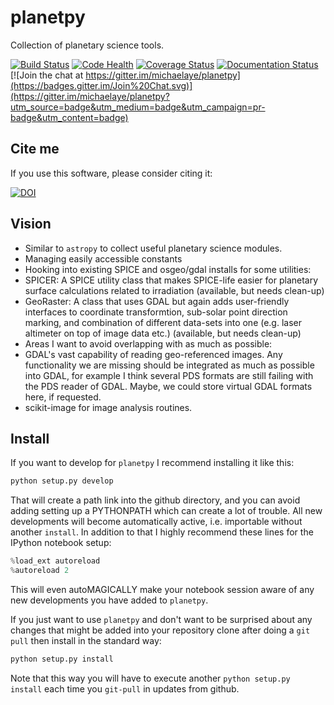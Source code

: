# planetpy
Collection of planetary science tools.

[![Build Status](https://travis-ci.org/michaelaye/planetpy.svg?branch=master)](https://travis-ci.org/michaelaye/planetpy)
[![Code Health](https://landscape.io/github/michaelaye/planetpy/master/landscape.svg?style=flat)](https://landscape.io/github/michaelaye/planetpy/master)
[![Coverage Status](https://coveralls.io/repos/michaelaye/planetpy/badge.svg?branch=master&service=github)](https://coveralls.io/github/michaelaye/planetpy?branch=master)
[![Documentation Status](https://readthedocs.org/projects/planetpy/badge/?version=latest)](https://readthedocs.org/projects/planetpy/?badge=latest)
[![Join the chat at https://gitter.im/michaelaye/planetpy](https://badges.gitter.im/Join%20Chat.svg)](https://gitter.im/michaelaye/planetpy?utm_source=badge&utm_medium=badge&utm_campaign=pr-badge&utm_content=badge)

## Cite me

If you use this software, please consider citing it:

[![DOI](https://zenodo.org/badge/15486/michaelaye/planetpy.svg)](https://zenodo.org/badge/latestdoi/15486/michaelaye/planetpy)

## Vision

* Similar to `astropy` to collect useful planetary science modules.
* Managing easily accessible constants
* Hooking into existing SPICE and osgeo/gdal installs for some utilities:
 * SPICER: A SPICE utility class that makes SPICE-life easier for planetary surface calculations related to irradiation (available, but needs clean-up)
 * GeoRaster: A class that uses GDAL but again adds user-friendly interfaces to coordinate transformtion, sub-solar point direction marking, and combination of different data-sets into one (e.g. laser altimeter on top of image data etc.) (available, but needs clean-up)
* Areas I want to avoid overlapping with as much as possible:
 * GDAL's vast capability of reading geo-referenced images. Any functionality we are missing should be integrated as much as possible into GDAL, for example I think several PDS formats are still failing with the PDS reader of GDAL. Maybe, we could store virtual GDAL formats here, if requested.
 * scikit-image for image analysis routines. 

## Install

If you want to develop for `planetpy` I recommend installing it like this:
```python
python setup.py develop
```
That will create a path link into the github directory, and you can avoid adding setting up a PYTHONPATH which can create a lot of trouble. All new developments will become automatically active, i.e. importable without another `install`.
In addition to that I highly recommend these lines for the IPython notebook setup:
```python
%load_ext autoreload
%autoreload 2
```
This will even autoMAGICALLY make your notebook session aware of any new developments you have added to `planetpy`.

If you just want to use `planetpy` and don't want to be surprised about any changes that might be added into your repository clone after doing a `git pull` then install in the standard way:
```python
python setup.py install
```
Note that this way you will have to execute another `python setup.py install` each time you `git-pull` in updates from github.
